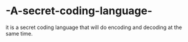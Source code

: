 # -A-secret-coding-language-
it is a secret coding language that will do encoding and decoding at the same time.
